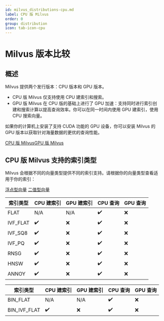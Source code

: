 ```yaml
---
id: milvus_distributions-cpu.md
label: CPU 版 Milvus
order: 0
group: distribution
icon: tab-icon-cpu
---
```


# Milvus 版本比较

## 概述

Milvus 提供两个发行版本：CPU 版本和 GPU 版本。

<ul>
<li>CPU 版 Milvus 仅支持使用 CPU 建索引和搜索。</li>
<li>GPU 版 Milvus 在 CPU 版的基础上进行了 GPU 加速：支持同时进行索引创建和搜索计算以提高查询效率。你可以在同一时间内使用 GPU 建索引，使用 CPU 搜索向量。</li>
</ul>

如果你的计算机上安装了支持 CUDA 功能的 GPU 设备，你可以安装 Milvus 的 GPU 版本以获取针对海量数据的更优的查询性能。

<div class="tab-wrapper"><a href="milvus_distributions-cpu.md" class='active tab-icon-cpu'>CPU 版 Milvus</a><a href="milvus_distributions-gpu.md" tab-icon-gpu>GPU 版 Milvus</a></div> 


## CPU 版 Milvus 支持的索引类型

Milvus 会根据不同的向量类型提供不同的索引支持。请根据你的向量类型查看适用于你的索引：



<div class="filter">
<a href="#floating">浮点型向量</a> <a href="#binary">二值型向量</a>

</div>

<div class="filter-floating table-wrapper" markdown="block">

| 索引类型  | CPU 建索引        | GPU 建索引      |  CPU 查询           | GPU 查询        |
| -------- | ----------------- | -------------- | ------------------- | --------------- |
| FLAT     | N/A               |   N/A          |    ✔️               | ❌              |
| IVF\_FLAT | ✔️                |  ❌           |    ✔️               | ❌              |
| IVF\_SQ8  | ✔️                |  ❌           |    ✔️               | ❌              |
| IVF\_PQ   | ✔️                |  ❌           |    ✔️               | ❌              |
| RNSG     | ✔️                |  ❌           |    ✔️               | ❌              |
| HNSW     | ✔️                |  ❌           |    ✔️               | ❌              |
| ANNOY    | ✔️                |  ❌           |    ✔️               | ❌              |

</div>

<div class="filter-binary table-wrapper" markdown="block">

| 索引类型  | CPU 建索引        | GPU 建索引       |  CPU 查询            | GPU 查询        |
| -------- | ----------------- | --------------  | -------------------- | --------------- |
| BIN\_FLAT     | N/A               | N/A             | ✔️                  | ❌              |
| BIN\_IVF\_FLAT | ✔️                | ❌             | ✔️                  | ❌              |

</div>
